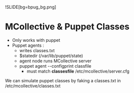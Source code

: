 !SLIDE[bg=bpug_bg.png]

# MCollective & Puppet Classes #

* Only works with puppet
* Puppet agents :
  * writes classes.txt
  * $statedir (/var/lib/puppet/state)
  * agent node runs MCollective server
  * puppet agent --configprint classfile
    * must match **classesfile** /etc/mcollective/server.cfg


We can simulate puppet classes by faking a classes.txt in /etc/mcollective/classes.txt
